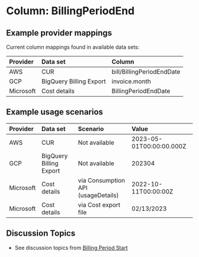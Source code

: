 # Column: BillingPeriodEnd

## Example provider mappings

Current column mappings found in available data sets:

| Provider  | Data set                 | Column                      |
|:----------|:-------------------------|:----------------------------|
| AWS       | CUR                      | bill/BillingPeriodEndDate |
| GCP       | BigQuery Billing Export  | invoice.month               |
| Microsoft | Cost details             | BillingPeriodEndDate      |

## Example usage scenarios

| Provider  | Data set                | Scenario                           | Value                    |
|:----------|:------------------------|:-----------------------------------|:-------------------------|
| AWS       | CUR                     | Not available                      | 2023-05-01T00:00:00.000Z |
| GCP       | BigQuery Billing Export | Not available                      | 202304                   |
| Microsoft | Cost details            | via Consumption API (usageDetails) | 2022-10-11T00:00:00Z     |
| Microsoft | Cost details            | via Cost export file               | 02/13/2023               |

## Discussion Topics

* See discussion topics from [Billing Period Start](../billingperiodstart.md)
